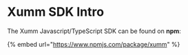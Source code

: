 # Xumm SDK Intro

The Xumm Javascript/TypeScript SDK can be found on **npm**:

{% embed url="https://www.npmjs.com/package/xumm" %}

